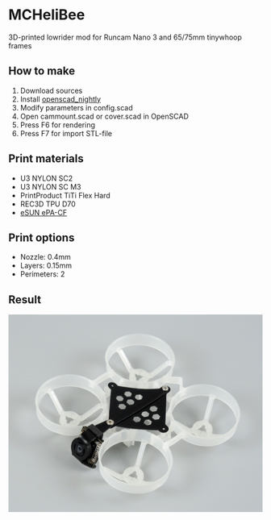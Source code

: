 # MCHeliBee

3D-printed lowrider mod for Runcam Nano 3 and 65/75mm tinywhoop frames

## How to make
1. Download sources
2. Install [openscad_nightly](https://www.openscad.org/downloads.html#snapshots)
3. Modify parameters in config.scad
4. Open cammount.scad or cover.scad in OpenSCAD
6. Press F6 for rendering
7. Press F7 for import STL-file

## Print materials
* U3 NYLON SC2
* U3 NYLON SC M3
* PrintProduct TiTi Flex Hard
* REC3D TPU D70
* [eSUN ePA-CF](https://s.click.aliexpress.com/e/_ALM9VD)

## Print options
* Nozzle: 0.4mm
* Layers: 0.15mm
* Perimeters: 2

## Result
![Sample](/image.jpg)
